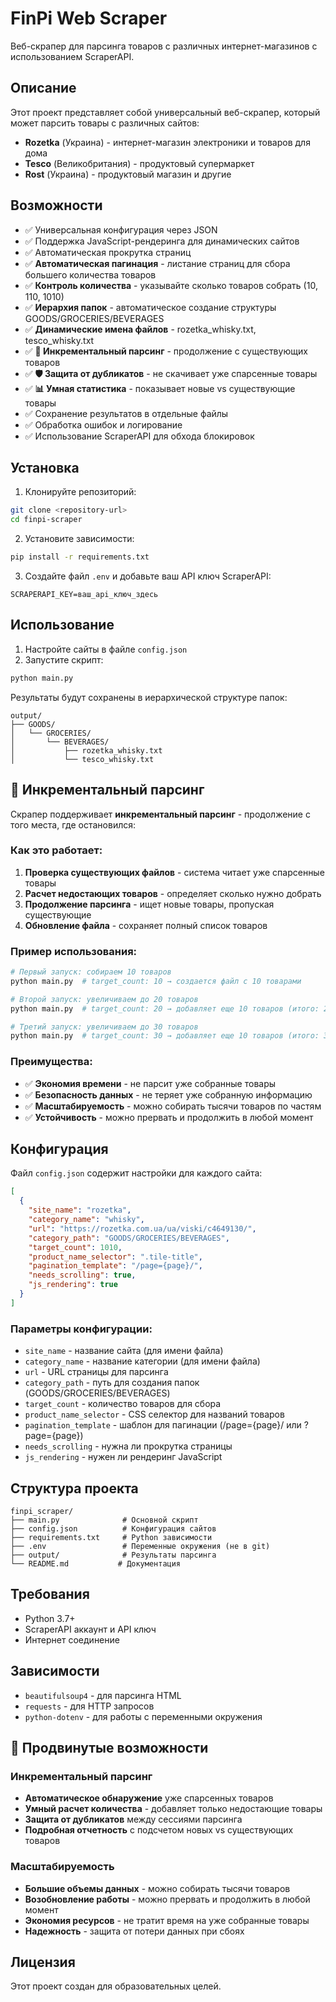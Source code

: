 # FinPi Web Scraper

Веб-скрапер для парсинга товаров с различных интернет-магазинов с использованием ScraperAPI.

## Описание

Этот проект представляет собой универсальный веб-скрапер, который может парсить товары с различных сайтов:
- **Rozetka** (Украина) - интернет-магазин электроники и товаров для дома
- **Tesco** (Великобритания) - продуктовый супермаркет
- **Rost** (Украина) - продуктовый магазин
и другие

## Возможности

- ✅ Универсальная конфигурация через JSON
- ✅ Поддержка JavaScript-рендеринга для динамических сайтов
- ✅ Автоматическая прокрутка страниц
- ✅ **Автоматическая пагинация** - листание страниц для сбора большего количества товаров
- ✅ **Контроль количества** - указывайте сколько товаров собрать (10, 110, 1010)
- ✅ **Иерархия папок** - автоматическое создание структуры GOODS/GROCERIES/BEVERAGES
- ✅ **Динамические имена файлов** - rozetka_whisky.txt, tesco_whisky.txt
- ✅ **🔄 Инкрементальный парсинг** - продолжение с существующих товаров
- ✅ **🛡️ Защита от дубликатов** - не скачивает уже спарсенные товары
- ✅ **📊 Умная статистика** - показывает новые vs существующие товары
- ✅ Сохранение результатов в отдельные файлы
- ✅ Обработка ошибок и логирование
- ✅ Использование ScraperAPI для обхода блокировок

## Установка

1. Клонируйте репозиторий:
```bash
git clone <repository-url>
cd finpi-scraper
```

2. Установите зависимости:
```bash
pip install -r requirements.txt
```

3. Создайте файл `.env` и добавьте ваш API ключ ScraperAPI:
```
SCRAPERAPI_KEY=ваш_api_ключ_здесь
```

## Использование

1. Настройте сайты в файле `config.json`
2. Запустите скрипт:
```bash
python main.py
```

Результаты будут сохранены в иерархической структуре папок:
```
output/
├── GOODS/
│   └── GROCERIES/
│       └── BEVERAGES/
│           ├── rozetka_whisky.txt
│           └── tesco_whisky.txt
```

## 🔄 Инкрементальный парсинг

Скрапер поддерживает **инкрементальный парсинг** - продолжение с того места, где остановился:

### Как это работает:
1. **Проверка существующих файлов** - система читает уже спарсенные товары
2. **Расчет недостающих товаров** - определяет сколько нужно добрать
3. **Продолжение парсинга** - ищет новые товары, пропуская существующие
4. **Обновление файла** - сохраняет полный список товаров

### Пример использования:
```bash
# Первый запуск: собираем 10 товаров
python main.py  # target_count: 10 → создается файл с 10 товарами

# Второй запуск: увеличиваем до 20 товаров
python main.py  # target_count: 20 → добавляет еще 10 товаров (итого: 20)

# Третий запуск: увеличиваем до 30 товаров  
python main.py  # target_count: 30 → добавляет еще 10 товаров (итого: 30)
```

### Преимущества:
- ✅ **Экономия времени** - не парсит уже собранные товары
- ✅ **Безопасность данных** - не теряет уже собранную информацию
- ✅ **Масштабируемость** - можно собирать тысячи товаров по частям
- ✅ **Устойчивость** - можно прервать и продолжить в любой момент

## Конфигурация

Файл `config.json` содержит настройки для каждого сайта:

```json
[
  {
    "site_name": "rozetka",
    "category_name": "whisky",
    "url": "https://rozetka.com.ua/ua/viski/c4649130/",
    "category_path": "GOODS/GROCERIES/BEVERAGES",
    "target_count": 1010,
    "product_name_selector": ".tile-title",
    "pagination_template": "/page={page}/",
    "needs_scrolling": true,
    "js_rendering": true
  }
]
```

### Параметры конфигурации:
- `site_name` - название сайта (для имени файла)
- `category_name` - название категории (для имени файла)
- `url` - URL страницы для парсинга
- `category_path` - путь для создания папок (GOODS/GROCERIES/BEVERAGES)
- `target_count` - количество товаров для сбора
- `product_name_selector` - CSS селектор для названий товаров
- `pagination_template` - шаблон для пагинации (/page={page}/ или ?page={page})
- `needs_scrolling` - нужна ли прокрутка страницы
- `js_rendering` - нужен ли рендеринг JavaScript

## Структура проекта

```
finpi_scraper/
├── main.py              # Основной скрипт
├── config.json          # Конфигурация сайтов
├── requirements.txt     # Python зависимости
├── .env                 # Переменные окружения (не в git)
├── output/              # Результаты парсинга
└── README.md           # Документация
```

## Требования

- Python 3.7+
- ScraperAPI аккаунт и API ключ
- Интернет соединение

## Зависимости

- `beautifulsoup4` - для парсинга HTML
- `requests` - для HTTP запросов
- `python-dotenv` - для работы с переменными окружения

## 🚀 Продвинутые возможности

### Инкрементальный парсинг
- **Автоматическое обнаружение** уже спарсенных товаров
- **Умный расчет количества** - добавляет только недостающие товары
- **Защита от дубликатов** между сессиями парсинга
- **Подробная отчетность** с подсчетом новых vs существующих товаров

### Масштабируемость
- **Большие объемы данных** - можно собирать тысячи товаров
- **Возобновление работы** - можно прервать и продолжить в любой момент
- **Экономия ресурсов** - не тратит время на уже собранные товары
- **Надежность** - защита от потери данных при сбоях

## Лицензия

Этот проект создан для образовательных целей.
